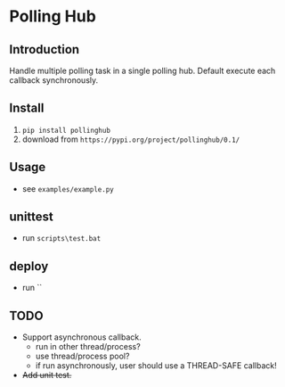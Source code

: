 # Polling Hub

## Introduction
Handle multiple polling task in a single polling hub.
Default execute each callback synchronously.

## Install
1. `pip install pollinghub`
1. download from `https://pypi.org/project/pollinghub/0.1/`


## Usage
- see `examples/example.py`


## unittest
- run `scripts\test.bat`


## deploy
- run ``


## TODO
- Support asynchronous callback.
  - run in other thread/process?
  - use thread/process pool?
  - if run asynchronously, user should use a THREAD-SAFE callback!
- ~~Add unit test.~~
